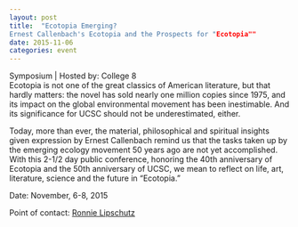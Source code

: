 ```yaml
---
layout: post
title:  "Ecotopia Emerging? 
Ernest Callenbach's Ecotopia and the Prospects for "Ecotopia""
date: 2015-11-06
categories: event
---
```

<div class="event-type-host">Symposium | Hosted by: College 8</div>
Ecotopia is not one of the great classics of American literature, but that hardly matters: the novel has sold nearly one million copies since 1975, and its impact on the global environmental movement has been inestimable. And its significance for UCSC should not be underestimated, either.

Today, more than ever, the material, philosophical and spiritual insights given expression by Ernest Callenbach remind us that the tasks taken up by the emerging ecology movement 50 years ago are not yet accomplished. With this 2-1/2 day public conference, honoring the 40th anniversary of Ecotopia and the 50th anniversary of UCSC, we mean to reflect on life, art, literature, science and the future in “Ecotopia.”

Date: November, 6-8, 2015

Point of contact: [Ronnie Lipschutz](mailto:rlipsch@ucsc.edu)